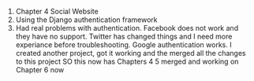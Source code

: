 1. Chapter 4 Social Website 
2. Using the Django authentication framework
3. Had real problems with authentication.
Facebook does not work and they have no support.
Twitter has changed things and I need more experiance
before troubleshooting.
Google authentication works.
I created another project, got it working and the
merged all the changes to this project
SO this now has Chapters 4 5 merged 
and working on Chapter 6 now